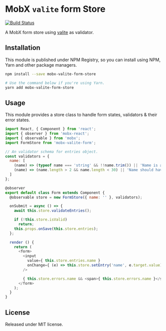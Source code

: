 # MobX `valite` form Store

[![Build Status][2]][1]

A MobX form store using [valite][0] as validator.

## Installation

This module is published under NPM Registry, so you can install using NPM, Yarn and other package managers.

```sh
npm install --save mobx-valite-form-store

# Use the command below if you're using Yarn.
yarn add mobx-valite-form-store
```

## Usage

This module provides a store class to handle form states, validators & their error states.

```js
import React, { Component } from 'react';
import { observer } from 'mobx-react';
import { observable } from 'mobx';
import FormStore from 'mobx-valite-form';

// An validator schema for entries object.
const validators = {
  name: [
    (name) => (typeof name === 'string' && !!name.trim()) || 'Name is a required entry.',
    (name) => (name.length > 2 && name.length < 30) || 'Name should have between 2 and 30 chars.'
  ]
};

@observer
export default class Form extends Component {
  @observable store = new FormStore({ name: '' }, validators);

  onSubmit = async () => {
    await this.store.validateEntries();

    if (!this.store.isValid)
      return;
    this.props.onSave(this.store.entries);
  };

  render () {
    return (
      <form>
        <input
          value={ this.store.entries.name }
          onChange={ (e) => this.store.setEntry('name', e.target.value) }
        />

        { this.store.errors.name && <span>{ this.store.errors.name }</span> }
      </form>
    );
  }
}
```

## License

Released under MIT license.

[0]: https://github.com/VitorLuizC/valite
[1]: https://travis-ci.org/VitorLuizC/mobx-valite-form-store
[2]: https://travis-ci.org/VitorLuizC/mobx-valite-form-store.svg?branch=master

